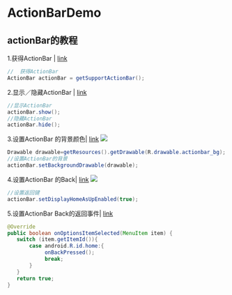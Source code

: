 # ActionBarDemo
actionBar的教程
---
1.获得ActionBar | [link](https://github.com/yy1300326388/ActionBarDemo/commit/e1c8ded7846d974c0ef1717d2fcd9eab9a8e3a24)
```java
//  获得ActionBar
ActionBar actionBar = getSupportActionBar();
```
2.显示／隐藏ActionBar | [link](https://github.com/yy1300326388/ActionBarDemo/commit/925949f4c5a2397448e859653292bf8e1e7a63a3)
```java
//显示ActionBar
actionBar.show();
//隐藏ActionBar
actionBar.hide();
```
3.设置ActionBar 的背景颜色| [link](https://github.com/yy1300326388/ActionBarDemo/commit/79d4926d0292228708903676697e2a3306818ffe)
![](https://github.com/yy1300326388/ActionBarDemo/blob/71bef6292a6cbfd51a7be9ca1b76de12221256ba/images_demo/set_bg.png)
```java
Drawable drawable=getResources().getDrawable(R.drawable.actionbar_bg);
//设置ActionBar的背景
actionBar.setBackgroundDrawable(drawable);
```
4.设置ActionBar 的Back| [link](https://github.com/yy1300326388/ActionBarDemo/commit/71bef6292a6cbfd51a7be9ca1b76de12221256ba)
![](https://github.com/yy1300326388/ActionBarDemo/blob/71bef6292a6cbfd51a7be9ca1b76de12221256ba/images_demo/show_back.png)
```java
//设置返回键
actionBar.setDisplayHomeAsUpEnabled(true);
```
5.设置ActionBar Back的返回事件| [link](https://github.com/yy1300326388/ActionBarDemo/commit/6c7d264f94553f8fbfd25ffc0c75cf5affaf279c)
```java
@Override
public boolean onOptionsItemSelected(MenuItem item) {
   switch (item.getItemId()){
       case android.R.id.home:{
            onBackPressed();
            break;
       }
   }
   return true;
}
```

